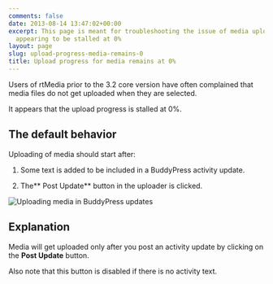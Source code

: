 ```yaml
---
comments: false
date: 2013-08-14 13:47:02+00:00
excerpt: This page is meant for troubleshooting the issue of media upload progress
  appearing to be stalled at 0%
layout: page
slug: upload-progress-media-remains-0
title: Upload progress for media remains at 0%
---
```


Users of rtMedia prior to the 3.2 core version have often complained that media files do not get uploaded when they are selected.

It appears that the upload progress is stalled at 0%.


## The default behavior


Uploading of media should start after:



	
  1. Some text is added to be included in a BuddyPress activity update.

	
  2. The** Post Update** button in the uploader is clicked.


![Uploading media in BuddyPress updates](https://rtcamp.com/wp-content/uploads/2013/08/rtMediaBPActivity1.png)


## Explanation


Media will get uploaded only after you post an activity update by clicking on the **Post Update** button.

Also note that this button is disabled if there is no activity text.
